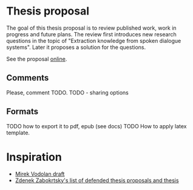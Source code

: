 # Thesis proposal

The goal of this thesis proposal is to review published work, work in progress and future plans.
The review first introduces new research questions in the topic of "Extraction knowledge from spoken dialogue systems".
Later it proposes a solution for the questions.

See the proposal [online](https://oplatek.gitbooks.io/thesis-proposal/content/).

## Comments

Please, comment TODO.
TODO - sharing options

## Formats

TODO how to export it to pdf, epub (see docs)
TODO How to apply latex template.


Inspiration
===========
- [Mirek Vodolan draft](https://www.overleaf.com/5351566ypdgnm#/18184097/)
- [Zdenek Zabokrtsky's list of defended thesis proposals and thesis](http://ufal.mff.cuni.cz/~zabokrtsky/pgs/kalendar.html)
